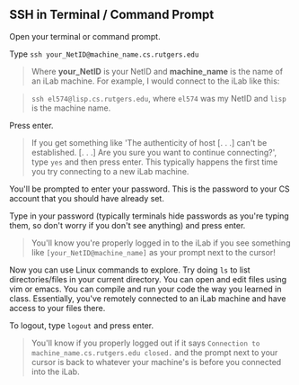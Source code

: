 ## SSH in Terminal / Command Prompt

Open your terminal or command prompt.

Type ````ssh your_NetID@machine_name.cs.rutgers.edu````

> Where **your_NetID** is your NetID and **machine_name** is the name of an iLab machine. For example, I would connect to the iLab like this:

> ````ssh el574@lisp.cs.rutgers.edu````, where ````el574```` was my NetID and ````lisp```` is the machine name.

Press enter.
> If you get something like 'The authenticity of host [. . .] can't be established. [. . .] Are you sure you want to continue connecting?', type ````yes```` and then press enter. This typically happens the first time you try connecting to a new iLab machine.

You'll be prompted to enter your password. This is the password to your CS account that you should have already set.

Type in your password (typically terminals hide passwords as you're typing them, so don't worry if you don't see anything) and press enter.
> You'll know you're properly logged in to the iLab if you see something like ````[your_NetID@machine_name]```` as your prompt next to the cursor!

Now you can use Linux commands to explore. Try doing ````ls```` to list directories/files in your current directory. You can open and edit files using vim or emacs. You can compile and run your code the way you learned in class. Essentially, you've remotely connected to an iLab machine and have access to your files there.

To logout, type ````logout```` and press enter.
> You'll know if you properly logged out if it says ````Connection to machine_name.cs.rutgers.edu closed.```` and the prompt next to your cursor is back to whatever your machine's is before you connected into the iLab.
